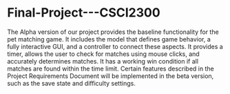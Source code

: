 # Final-Project---CSCI2300


The Alpha version of our project provides the baseline functionality for the pet matching game.
It includes the model that defines game behavior, a fully interactive GUI, and a controller to connect these aspects.
It provides a timer, allows the user to check for matches using mouse clicks, and accurately determines matches.
It has a working win condition if all matches are found within the time limit.
Certain features described in the Project Requirements Document will be implemented in the beta version, such as the save state and difficulty settings.

